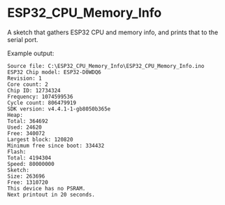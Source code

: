 # ESP32_CPU_Memory_Info
A sketch that gathers ESP32 CPU and memory info, and prints that to the serial port.

Example output:

    Source file: C:\ESP32_CPU_Memory_Info\ESP32_CPU_Memory_Info.ino
    ESP32 Chip model: ESP32-D0WDQ6
    Revision: 1
    Core count: 2
    Chip ID: 12734324
    Frequency: 1074599536
    Cycle count: 806479919
    SDK version: v4.4.1-1-gb8050b365e
    Heap:
    Total: 364692
    Used: 24620
    Free: 340072
    Largest block: 120820
    Minimum free since boot: 334432
    Flash:
    Total: 4194304
    Speed: 80000000
    Sketch:
    Size: 263696
    Free: 1310720
    This device has no PSRAM.
    Next printout in 20 seconds.
